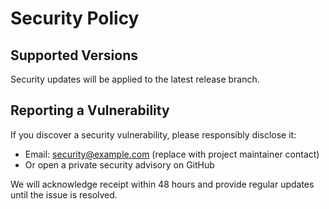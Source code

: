 # Security Policy

## Supported Versions

Security updates will be applied to the latest release branch.

## Reporting a Vulnerability

If you discover a security vulnerability, please responsibly disclose it:

- Email: security@example.com (replace with project maintainer contact)
- Or open a private security advisory on GitHub

We will acknowledge receipt within 48 hours and provide regular updates until the issue is resolved.
